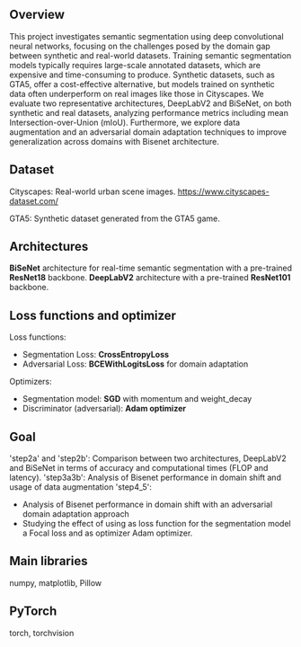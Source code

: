 ## Overview
This project investigates semantic segmentation using deep convolutional neural networks, focusing on the challenges posed
by the domain gap between synthetic and real-world datasets.
Training semantic segmentation models typically requires large-scale annotated datasets, which are expensive 
and time-consuming to produce. Synthetic datasets, such as GTA5, offer a cost-effective alternative,
but models trained on synthetic data often underperform on real images like those in Cityscapes.
We evaluate two representative architectures, DeepLabV2 and BiSeNet, on both synthetic and real datasets, 
analyzing performance metrics including mean Intersection-over-Union (mIoU). Furthermore, we explore data augmentation and 
an adversarial domain adaptation techniques to improve generalization across domains with Bisenet architecture.

## Dataset
Cityscapes: Real-world urban scene images.
https://www.cityscapes-dataset.com/

GTA5: Synthetic dataset generated from the GTA5 game.

## Architectures
**BiSeNet** architecture for real-time semantic segmentation with a pre-trained **ResNet18** backbone.
**DeepLabV2**  architecture with a pre-trained **ResNet101** backbone.

## Loss functions and optimizer
Loss functions:
- Segmentation Loss: **CrossEntropyLoss** 
- Adversarial Loss: **BCEWithLogitsLoss** for domain adaptation

Optimizers:
- Segmentation model: **SGD** with momentum and weight_decay
- Discriminator (adversarial): **Adam optimizer** 

## Goal
'step2a' and 'step2b': Comparison between two architectures, DeepLabV2 and BiSeNet in terms of accuracy and computational times (FLOP and latency).
'step3a3b': Analysis of Bisenet performance in domain shift and usage of data augmentation
'step4_5':  
- Analysis of Bisenet performance in domain shift with an adversarial domain adaptation approach
- Studying the effect of using as loss function for the segmentation model a Focal loss and as optimizer Adam optimizer.

## Main libraries
numpy, matplotlib, Pillow
## PyTorch
torch, torchvision

